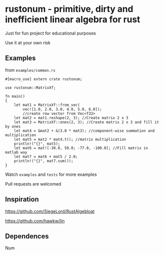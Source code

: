# rustonum - primitive, dirty and inefficient linear algebra for rust 

Just for fun project for educational purposes

Use it at your own risk

Examples
--------
from `examples/common.rs`
   
    #[macro_use] extern crate rustonum;

    use rustonum::MatrixXf;

    fn main()
    {
        let mat1 = MatrixXf::from_vec(
            vec![1.0, 2.0, 3.0, 4.0, 5.0, 6.0]);
            //create row vector from Vec<f32>
        let mat2 = mat1.reshape(2, 3); //Create matrix 2 x 3
        let mat3 = MatrixXf::ones(2, 3); //Create matrix 2 x 3 and fill it by ones
        let mat4 = &mat2 + &(3.0 * mat3); //component-wise summation and multiplication 
        let mat5 = mat2 * mat4.t(); //matrix multiplication
        println!("{}", mat5);
        let mat6 = mat![-30.0, 50.0; -77.0, -100.0]; //Fill matrix in matlab way
        let mat7 = mat6 + mat5 / 2.0;
        println!("{}", mat7.sum());
    }
 

Watch `examples` and `tests` for more examples

Pull requests are welcomed

Inspiration
---------
https://github.com/SiegeLord/RustAlgebloat

https://github.com/hawkw/lin

Dependences
------------
Num
